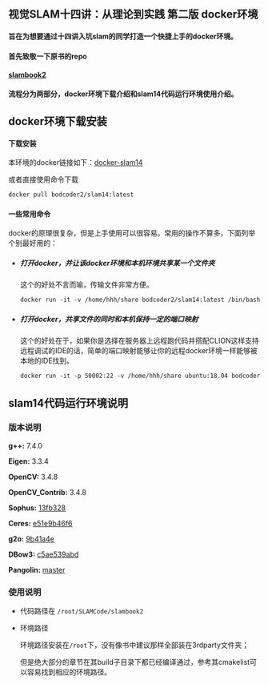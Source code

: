 ## 视觉SLAM十四讲：从理论到实践 第二版 docker环境

#### 旨在为想要通过十四讲入坑slam的同学打造一个快捷上手的docker环境。

#### 首先致敬一下原书的repo

#### [slambook2]([https://github.com/gaoxiang12/slambook2#%E8%A7%86%E8%A7%89slam%E5%8D%81%E5%9B%9B%E8%AE%B2%E4%BB%8E%E7%90%86%E8%AE%BA%E5%88%B0%E5%AE%9E%E8%B7%B5-%E7%AC%AC%E4%BA%8C%E7%89%88](https://github.com/gaoxiang12/slambook2#视觉slam十四讲从理论到实践-第二版))

**流程分为两部分，docker环境下载介绍和slam14代码运行环境使用介绍。**

## docker环境下载安装

#### 下载安装

本环境的docker链接如下：[docker-slam14](https://hub.docker.com/r/bodcoder2/slam14)

或者直接使用命令下载

```dockerfile
docker pull bodcoder2/slam14:latest
```

#### 一些常用命令

docker的原理很复杂，但是上手使用可以很容易。常用的操作不算多，下面列举个别最好用的：

- ##### 打开docker，并让该docker环境和本机环境共享某一个文件夹

  这个的好处不言而喻，传输文件非常方便。

  ```dockerfile
  docker run -it -v /home/hhh/share bodcoder2/slam14:latest /bin/bash
  ```

- ##### 打开docker，共享文件的同时和本机保持一定的端口映射

  这个的好处在于，如果你是选择在服务器上远程跑代码并搭配CLION这样支持远程调试的IDE的话，简单的端口映射能够让你的远程docker环境一样能够被本地的IDE找到。

  ```dockerfile
  docker run -it -p 50002:22 -v /home/hhh/share ubuntu:18.04 bodcoder2/slam14:latest /bin/bash
  ```

  

## slam14代码运行环境说明

### 版本说明

**g++:** 7.4.0

**Eigen:** 3.3.4

**OpenCV:** 3.4.8

**OpenCV_Contrib:** 3.4.8

**Sophus:** [13fb328](https://github.com/strasdat/Sophus)

**Ceres:** [e51e9b46f6](https://github.com/ceres-solver/ceres-solver)

**g2o:** [9b41a4e](https://github.com/RainerKuemmerle/g2o)

**DBow3:**  [c5ae539abd](https://github.com/rmsalinas/DBow3)

**Pangolin:**  [master](https://github.com/stevenlovegrove/Pangolin)



### 使用说明

- 代码路径在 ``/root/SLAMCode/slambook2``

- 环境路径

  环境路径安装在``/root``下，没有像书中建议那样全部装在3rdparty文件夹；

  但是绝大部分的章节在其build子目录下都已经编译通过，参考其cmakelist可以容易找到相应的环境路径。